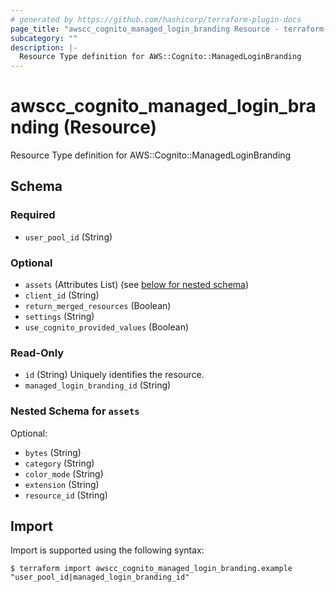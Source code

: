 ```yaml
---
# generated by https://github.com/hashicorp/terraform-plugin-docs
page_title: "awscc_cognito_managed_login_branding Resource - terraform-provider-awscc"
subcategory: ""
description: |-
  Resource Type definition for AWS::Cognito::ManagedLoginBranding
---
```


# awscc_cognito_managed_login_branding (Resource)

Resource Type definition for AWS::Cognito::ManagedLoginBranding



<!-- schema generated by tfplugindocs -->
## Schema

### Required

- `user_pool_id` (String)

### Optional

- `assets` (Attributes List) (see [below for nested schema](#nestedatt--assets))
- `client_id` (String)
- `return_merged_resources` (Boolean)
- `settings` (String)
- `use_cognito_provided_values` (Boolean)

### Read-Only

- `id` (String) Uniquely identifies the resource.
- `managed_login_branding_id` (String)

<a id="nestedatt--assets"></a>
### Nested Schema for `assets`

Optional:

- `bytes` (String)
- `category` (String)
- `color_mode` (String)
- `extension` (String)
- `resource_id` (String)

## Import

Import is supported using the following syntax:

```shell
$ terraform import awscc_cognito_managed_login_branding.example "user_pool_id|managed_login_branding_id"
```
